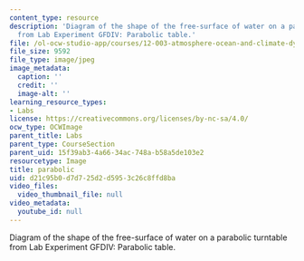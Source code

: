 ```yaml
---
content_type: resource
description: 'Diagram of the shape of the free-surface of water on a parabolic turntable
  from Lab Experiment GFDIV: Parabolic table.'
file: /ol-ocw-studio-app/courses/12-003-atmosphere-ocean-and-climate-dynamics-fall-2008/d21c95b0d7d725d2d5953c26c8ffd8ba_parabolic.jpg
file_size: 9592
file_type: image/jpeg
image_metadata:
  caption: ''
  credit: ''
  image-alt: ''
learning_resource_types:
- Labs
license: https://creativecommons.org/licenses/by-nc-sa/4.0/
ocw_type: OCWImage
parent_title: Labs
parent_type: CourseSection
parent_uid: 15f39ab3-4a66-34ac-748a-b58a5de103e2
resourcetype: Image
title: parabolic
uid: d21c95b0-d7d7-25d2-d595-3c26c8ffd8ba
video_files:
  video_thumbnail_file: null
video_metadata:
  youtube_id: null
---
```

Diagram of the shape of the free-surface of water on a parabolic turntable from Lab Experiment GFDIV: Parabolic table.